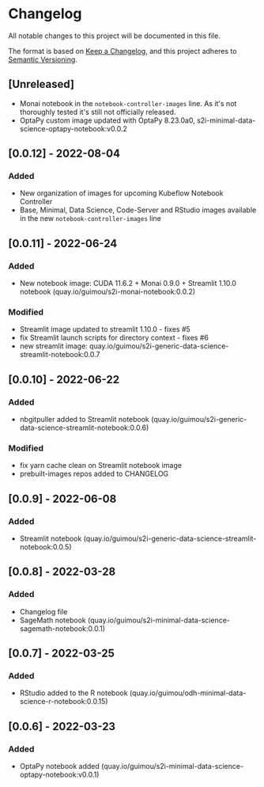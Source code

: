 # Changelog

All notable changes to this project will be documented in this file.

The format is based on [Keep a Changelog](https://keepachangelog.com/en/1.0.0/),
and this project adheres to [Semantic Versioning](https://semver.org/spec/v2.0.0.html).

## [Unreleased]

- Monai notebook in the `notebook-controller-images` line. As it's not thoroughly tested it's still not officially released.
- OptaPy custom image updated with OptaPy 8.23.0a0, s2i-minimal-data-science-optapy-notebook:v0.0.2

## [0.0.12] - 2022-08-04

### Added

- New organization of images for upcoming Kubeflow Notebook Controller
- Base, Minimal, Data Science, Code-Server and RStudio images available in the new `notebook-controller-images` line

## [0.0.11] - 2022-06-24

### Added

- New notebook image: CUDA 11.6.2 + Monai 0.9.0 + Streamlit 1.10.0 notebook (quay.io/guimou/s2i-monai-notebook:0.0.2)

### Modified

- Streamlit image updated to streamlit 1.10.0 - fixes #5
- fix Streamlit launch scripts for directory context - fixes #6
- new streamlit image: quay.io/guimou/s2i-generic-data-science-streamlit-notebook:0.0.7

## [0.0.10] - 2022-06-22

### Added

- nbgitpuller added to Streamlit notebook (quay.io/guimou/s2i-generic-data-science-streamlit-notebook:0.0.6)

### Modified

- fix yarn cache clean on Streamlit notebook image
- prebuilt-images repos added to CHANGELOG

## [0.0.9] - 2022-06-08

### Added

- Streamlit notebook (quay.io/guimou/s2i-generic-data-science-streamlit-notebook:0.0.5)

## [0.0.8] - 2022-03-28

### Added

- Changelog file
- SageMath notebook (quay.io/guimou/s2i-minimal-data-science-sagemath-notebook:0.0.1)

## [0.0.7] - 2022-03-25

### Added

- RStudio added to the R notebook (quay.io/guimou/odh-minimal-data-science-r-notebook:0.0.15)

## [0.0.6] - 2022-03-23

### Added

- OptaPy notebook added (quay.io/guimou/s2i-minimal-data-science-optapy-notebook:v0.0.1)
